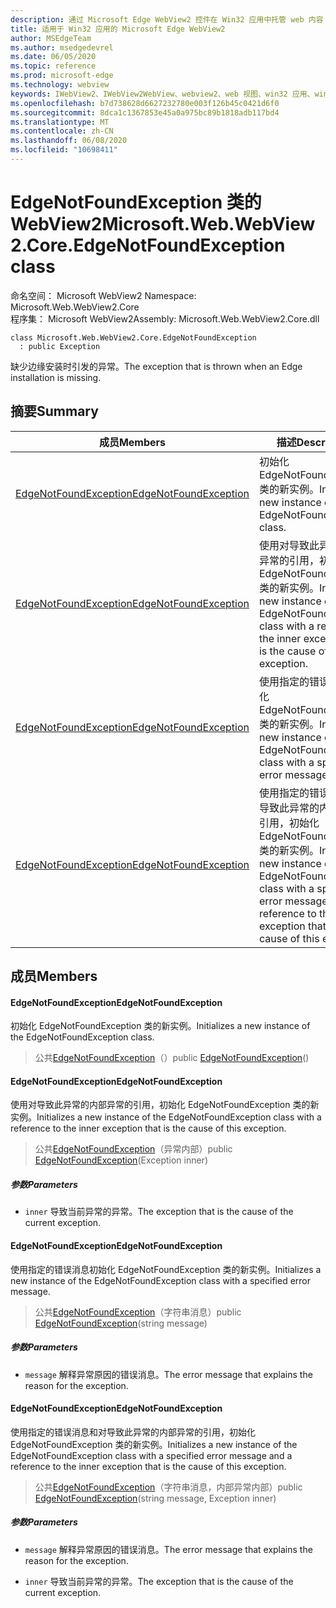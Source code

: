 ```yaml
---
description: 通过 Microsoft Edge WebView2 控件在 Win32 应用中托管 web 内容
title: 适用于 Win32 应用的 Microsoft Edge WebView2
author: MSEdgeTeam
ms.author: msedgedevrel
ms.date: 06/05/2020
ms.topic: reference
ms.prod: microsoft-edge
ms.technology: webview
keywords: IWebView2、IWebView2WebView、webview2、web 视图、win32 应用、win32、edge、ICoreWebView2、ICoreWebView2Controller、浏览器控件、边缘 html
ms.openlocfilehash: b7d738628d6627232780e003f126b45c0421d6f0
ms.sourcegitcommit: 8dca1c1367853e45a0a975bc89b1818adb117bd4
ms.translationtype: MT
ms.contentlocale: zh-CN
ms.lasthandoff: 06/08/2020
ms.locfileid: "10698411"
---
```

# <span data-ttu-id="4a033-104">EdgeNotFoundException 类的 WebView2</span><span class="sxs-lookup"><span data-stu-id="4a033-104">Microsoft.Web.WebView2.Core.EdgeNotFoundException class</span></span> 

<span data-ttu-id="4a033-105">命名空间： Microsoft WebView2 </span><span class="sxs-lookup"><span data-stu-id="4a033-105">Namespace: Microsoft.Web.WebView2.Core</span></span>\
<span data-ttu-id="4a033-106">程序集： Microsoft WebView2</span><span class="sxs-lookup"><span data-stu-id="4a033-106">Assembly: Microsoft.Web.WebView2.Core.dll</span></span>

```
class Microsoft.Web.WebView2.Core.EdgeNotFoundException
  : public Exception
```

<span data-ttu-id="4a033-107">缺少边缘安装时引发的异常。</span><span class="sxs-lookup"><span data-stu-id="4a033-107">The exception that is thrown when an Edge installation is missing.</span></span>

## <span data-ttu-id="4a033-108">摘要</span><span class="sxs-lookup"><span data-stu-id="4a033-108">Summary</span></span>

 <span data-ttu-id="4a033-109">成员</span><span class="sxs-lookup"><span data-stu-id="4a033-109">Members</span></span>                        | <span data-ttu-id="4a033-110">描述</span><span class="sxs-lookup"><span data-stu-id="4a033-110">Descriptions</span></span>
--------------------------------|---------------------------------------------
[<span data-ttu-id="4a033-111">EdgeNotFoundException</span><span class="sxs-lookup"><span data-stu-id="4a033-111">EdgeNotFoundException</span></span>](#edgenotfoundexception) | <span data-ttu-id="4a033-112">初始化 EdgeNotFoundException 类的新实例。</span><span class="sxs-lookup"><span data-stu-id="4a033-112">Initializes a new instance of the EdgeNotFoundException class.</span></span>
[<span data-ttu-id="4a033-113">EdgeNotFoundException</span><span class="sxs-lookup"><span data-stu-id="4a033-113">EdgeNotFoundException</span></span>](#edgenotfoundexception) | <span data-ttu-id="4a033-114">使用对导致此异常的内部异常的引用，初始化 EdgeNotFoundException 类的新实例。</span><span class="sxs-lookup"><span data-stu-id="4a033-114">Initializes a new instance of the EdgeNotFoundException class with a reference to the inner exception that is the cause of this exception.</span></span>
[<span data-ttu-id="4a033-115">EdgeNotFoundException</span><span class="sxs-lookup"><span data-stu-id="4a033-115">EdgeNotFoundException</span></span>](#edgenotfoundexception) | <span data-ttu-id="4a033-116">使用指定的错误消息初始化 EdgeNotFoundException 类的新实例。</span><span class="sxs-lookup"><span data-stu-id="4a033-116">Initializes a new instance of the EdgeNotFoundException class with a specified error message.</span></span>
[<span data-ttu-id="4a033-117">EdgeNotFoundException</span><span class="sxs-lookup"><span data-stu-id="4a033-117">EdgeNotFoundException</span></span>](#edgenotfoundexception) | <span data-ttu-id="4a033-118">使用指定的错误消息和对导致此异常的内部异常的引用，初始化 EdgeNotFoundException 类的新实例。</span><span class="sxs-lookup"><span data-stu-id="4a033-118">Initializes a new instance of the EdgeNotFoundException class with a specified error message and a reference to the inner exception that is the cause of this exception.</span></span>

## <span data-ttu-id="4a033-119">成员</span><span class="sxs-lookup"><span data-stu-id="4a033-119">Members</span></span>

#### <span data-ttu-id="4a033-120">EdgeNotFoundException</span><span class="sxs-lookup"><span data-stu-id="4a033-120">EdgeNotFoundException</span></span> 

<span data-ttu-id="4a033-121">初始化 EdgeNotFoundException 类的新实例。</span><span class="sxs-lookup"><span data-stu-id="4a033-121">Initializes a new instance of the EdgeNotFoundException class.</span></span>

> <span data-ttu-id="4a033-122">公共[EdgeNotFoundException](#edgenotfoundexception)（）</span><span class="sxs-lookup"><span data-stu-id="4a033-122">public [EdgeNotFoundException](#edgenotfoundexception)()</span></span>

#### <span data-ttu-id="4a033-123">EdgeNotFoundException</span><span class="sxs-lookup"><span data-stu-id="4a033-123">EdgeNotFoundException</span></span> 

<span data-ttu-id="4a033-124">使用对导致此异常的内部异常的引用，初始化 EdgeNotFoundException 类的新实例。</span><span class="sxs-lookup"><span data-stu-id="4a033-124">Initializes a new instance of the EdgeNotFoundException class with a reference to the inner exception that is the cause of this exception.</span></span>

> <span data-ttu-id="4a033-125">公共[EdgeNotFoundException](#edgenotfoundexception)（异常内部）</span><span class="sxs-lookup"><span data-stu-id="4a033-125">public [EdgeNotFoundException](#edgenotfoundexception)(Exception inner)</span></span>

##### <span data-ttu-id="4a033-126">参数</span><span class="sxs-lookup"><span data-stu-id="4a033-126">Parameters</span></span>
* `inner` <span data-ttu-id="4a033-127">导致当前异常的异常。</span><span class="sxs-lookup"><span data-stu-id="4a033-127">The exception that is the cause of the current exception.</span></span>

#### <span data-ttu-id="4a033-128">EdgeNotFoundException</span><span class="sxs-lookup"><span data-stu-id="4a033-128">EdgeNotFoundException</span></span> 

<span data-ttu-id="4a033-129">使用指定的错误消息初始化 EdgeNotFoundException 类的新实例。</span><span class="sxs-lookup"><span data-stu-id="4a033-129">Initializes a new instance of the EdgeNotFoundException class with a specified error message.</span></span>

> <span data-ttu-id="4a033-130">公共[EdgeNotFoundException](#edgenotfoundexception)（字符串消息）</span><span class="sxs-lookup"><span data-stu-id="4a033-130">public [EdgeNotFoundException](#edgenotfoundexception)(string message)</span></span>

##### <span data-ttu-id="4a033-131">参数</span><span class="sxs-lookup"><span data-stu-id="4a033-131">Parameters</span></span>
* `message` <span data-ttu-id="4a033-132">解释异常原因的错误消息。</span><span class="sxs-lookup"><span data-stu-id="4a033-132">The error message that explains the reason for the exception.</span></span>

#### <span data-ttu-id="4a033-133">EdgeNotFoundException</span><span class="sxs-lookup"><span data-stu-id="4a033-133">EdgeNotFoundException</span></span> 

<span data-ttu-id="4a033-134">使用指定的错误消息和对导致此异常的内部异常的引用，初始化 EdgeNotFoundException 类的新实例。</span><span class="sxs-lookup"><span data-stu-id="4a033-134">Initializes a new instance of the EdgeNotFoundException class with a specified error message and a reference to the inner exception that is the cause of this exception.</span></span>

> <span data-ttu-id="4a033-135">公共[EdgeNotFoundException](#edgenotfoundexception)（字符串消息，内部异常内部）</span><span class="sxs-lookup"><span data-stu-id="4a033-135">public [EdgeNotFoundException](#edgenotfoundexception)(string message, Exception inner)</span></span>

##### <span data-ttu-id="4a033-136">参数</span><span class="sxs-lookup"><span data-stu-id="4a033-136">Parameters</span></span>
* `message` <span data-ttu-id="4a033-137">解释异常原因的错误消息。</span><span class="sxs-lookup"><span data-stu-id="4a033-137">The error message that explains the reason for the exception.</span></span> 

* `inner` <span data-ttu-id="4a033-138">导致当前异常的异常。</span><span class="sxs-lookup"><span data-stu-id="4a033-138">The exception that is the cause of the current exception.</span></span>

